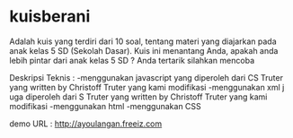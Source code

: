 kuisberani
==========

Adalah kuis yang terdiri dari 10 soal, tentang materi yang diajarkan pada anak kelas 5 SD (Sekolah Dasar). 
Kuis ini menantang Anda, apakah anda lebih pintar dari anak kelas 5 SD ? 
Anda tertarik silahkan mencoba

Deskripsi Teknis : 
-menggunakan javascript yang diperoleh dari CS Truter yang written by Christoff Truter yang kami modifikasi 
-menggunakan xml j
uga diperoleh dari S Truter yang written by Christoff Truter yang kami modifikasi 
-menggunakan html -menggunakan CSS 

demo URL : http://ayoulangan.freeiz.com
